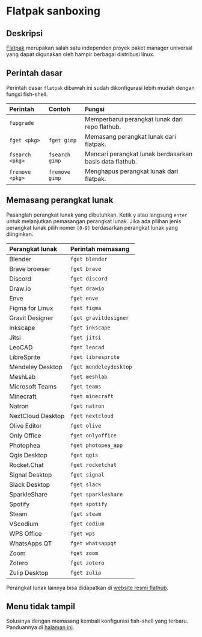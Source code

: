 # Flatpak sanboxing

## Deskripsi

[Flatpak](https://www.flatpak.org/) merupakan salah satu independen proyek paket manager universal yang dapat digunakan oleh hampir berbagai distribusi linux.

## Perintah dasar

Perintah dasar `flatpak` dibawah ini sudah dikonfigurasi lebih mudah dengan fungsi fish-shell.

| Perintah              | Contoh                | Fungsi                                                  |
| :-------------------- | :-------------------- | :------------------------------------------------------ |
| `fupgrade`            |                       | Memperbarui perangkat lunak dari repo flathub.          |
| `fget <pkg>`          | `fget gimp`           | Memasang perangkat lunak dari flatpak.                  |
| `fsearch <pkg>`       | `fsearch gimp`        | Mencari perangkat lunak berdasarkan basis data flathub. |
| `fremove <pkg>`       | `fremove gimp`        | Menghapus perangkat lunak dari flatpak.                 |

## Memasang perangkat lunak

Pasanglah perangkat lunak yang dibutuhkan. Ketik `y` atau langsung `enter` untuk melanjutkan pemasangan perangkat lunak. Jika ada pilihan jenis perangkat lunak pilih nomer `[0-9]` berdasarkan perangkat lunak yang diinginkan.

| Perangkat lunak   | Perintah memasang                                               |
| :---------------- | :--------------------- |
| Blender           | `fget blender`         |
| Brave browser     | `fget brave`           |
| Discord           | `fget discord`         |
| Draw.io           | `fget drawio`          |
| Enve              | `fget enve`            |
| Figma for Linux   | `fget figma`           |
| Gravit Designer   | `fget gravitdesigner`  |
| Inkscape          | `fget inkscape`        |
| Jitsi             | `fget jitsi`           |
| LeoCAD            | `fget leocad`          |
| LibreSprite       | `fget libresprite`     |
| Mendeley Desktop  | `fget mendeleydesktop` |
| MeshLab           | `fget meshlab`         |
| Microsoft Teams   | `fget teams`           |
| Minecraft         | `fget minecraft`       |
| Natron            | `fget natron`          |
| NextCloud Desktop | `fget nextcloud`       |
| Olive Editor      | `fget olive`           |
| Only Office       | `fget onlyoffice`      |
| Photophea         | `fget photopea_app`    |
| Qgis Desktop      | `fget qgis`            |
| Rocket.Chat       | `fget rocketchat`      |
| Signal Desktop    | `fget signal`          |
| Slack Desktop     | `fget slack`           |
| SparkleShare      | `fget sparkleshare`    |
| Spotify           | `fget spotify`         |
| Steam             | `fget steam`           |
| VScodium          | `fget codium`          |
| WPS Office        | `fget wps`             |
| WhatsApps QT      | `fget whatsappqt`      |
| Zoom              | `fget zoom`            |
| Zotero            | `fget zotero`          |
| Zulip Desktop     | `fget zulip`           |

Perangkat lunak lainnya bisa didapatkan di [website resmi flathub](https://flathub.org/).

## Menu tidak tampil

Solusinya dengan memasang kembali konfigurasi fish-shell yang terbaru. Panduannya di [halaman ini](../shell/fish.html#memasang-ulang-konfigurasi).
